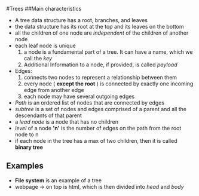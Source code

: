 #Trees
##Main characteristics
+ A tree data structure has a root, branches, and leaves
+ the data structure has its root at the top and its leaves on the bottom
+ all the children of one node are *independent* of the children of another node
+ each leaf node is unique
	1. a node is a fundamental part of a tree. It can have a name, which we call the *key*
	2. Additional Information to a node, if provided, is called *payload*
+ Edges:
	1. connects two nodes to represent a relationship between them
	2. every node ( **except the root** ) is connected by exactly one incoming edge from another edge
	3. each node may have several outgoing edges
+ *Path* is an ordered list of nodes that are connected by edges
+ *subtree* is a set of nodes and edges comprised of a parent and all the descendants of that parent
+ a *lead node* is a node that has no children
+ *level* of a node **'n'** is the number of edges on the path from the root node to n
+ if each node in the tree has a max of two children, then it is called **binary tree**
## Examples
+ **File system** is an example of a tree
+ webpage -> on top is html, which is then divided into *head* and *body*
